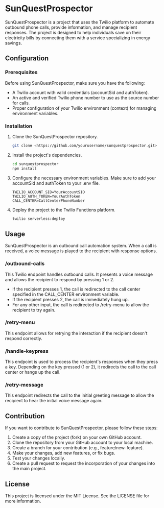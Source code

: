 # SunQuestProspector

SunQuestProspector is a project that uses the Twilio platform to automate outbound phone calls, provide information, and manage recipient responses. The project is designed to help individuals save on their electricity bills by connecting them with a service specializing in energy savings.

## Configuration

### Prerequisites

Before using SunQuestProspector, make sure you have the following:

- A Twilio account with valid credentials (accountSid and authToken).
- An active and verified Twilio phone number to use as the source number for calls.
- Proper configuration of your Twilio environment (context) for managing environment variables.

### Installation

1. Clone the SunQuestProspector repository.
    
    ```bash
    git clone <https://github.com/yourusername/sunquestprospector.git>
    
    ```
    
2. Install the project's dependencies.
    
    ```bash
    cd sunquestprospector
    npm install
    
    ```
    
3. Configure the necessary environment variables. Make sure to add your accountSid and authToken to your .env file.
    
    ```
    TWILIO_ACCOUNT_SID=YourAccountSID
    TWILIO_AUTH_TOKEN=YourAuthToken
    CALL_CENTER=CallCenterPhoneNumber
    
    ```
    
4. Deploy the project to the Twilio Functions platform.
    
    ```bash
    twilio serverless:deploy
    
    ```
    

## Usage

SunQuestProspector is an outbound call automation system. When a call is received, a voice message is played to the recipient with response options.

### /outbound-calls

This Twilio endpoint handles outbound calls. It presents a voice message and allows the recipient to respond by pressing 1 or 2.

- If the recipient presses 1, the call is redirected to the call center specified in the CALL_CENTER environment variable.
- If the recipient presses 2, the call is immediately hung up.
- For any other input, the call is redirected to /retry-menu to allow the recipient to try again.

### /retry-menu

This endpoint allows for retrying the interaction if the recipient doesn't respond correctly.

### /handle-keypress

This endpoint is used to process the recipient's responses when they press a key. Depending on the key pressed (1 or 2), it redirects the call to the call center or hangs up the call.

### /retry-message

This endpoint redirects the call to the initial greeting message to allow the recipient to hear the initial voice message again.

## Contribution

If you want to contribute to SunQuestProspector, please follow these steps:

1. Create a copy of the project (fork) on your own GitHub account.
2. Clone the repository from your GitHub account to your local machine.
3. Create a branch for your contribution (e.g., feature/new-feature).
4. Make your changes, add new features, or fix bugs.
5. Test your changes locally.
6. Create a pull request to request the incorporation of your changes into the main project.

## License

This project is licensed under the MIT License. See the LICENSE file for more information.